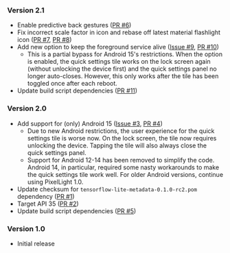 <!--
    When adding new changelog entries, use [Issue #0] to link to issues and
    [PR #0] to link to pull requests. Then run:

        ./gradlew changelogUpdateLinks

    to update the actual links at the bottom of the file.
-->

### Version 2.1

* Enable predictive back gestures ([PR #6])
* Fix incorrect scale factor in icon and rebase off latest material flashlight icon ([PR #7], [PR #8])
* Add new option to keep the foreground service alive ([Issue #9], [PR #10])
  * This is a partial bypass for Android 15's restrictions. When the option is enabled, the quick settings tile works on the lock screen again (without unlocking the device first) and the quick settings panel no longer auto-closes. However, this only works after the tile has been toggled once after each reboot.
* Update build script dependencies ([PR #11])

### Version 2.0

* Add support for (only) Android 15 ([Issue #3], [PR #4])
    * Due to new Android restrictions, the user experience for the quick settings tile is worse now. On the lock screen, the tile now requires unlocking the device. Tapping the tile will also always close the quick settings panel.
    * Support for Android 12-14 has been removed to simplify the code. Android 14, in particular, required some nasty workarounds to make the quick settings tile work well. For older Android versions, continue using PixelLight 1.0.
* Update checksum for `tensorflow-lite-metadata-0.1.0-rc2.pom` dependency ([PR #1])
* Target API 35 ([PR #2])
* Update build script dependencies ([PR #5])

### Version 1.0

* Initial release

<!-- Do not manually edit the lines below. Use `./gradlew changelogUpdateLinks` to regenerate. -->
[Issue #3]: https://github.com/chenxiaolong/PixelLight/issues/3
[Issue #9]: https://github.com/chenxiaolong/PixelLight/issues/9
[PR #1]: https://github.com/chenxiaolong/PixelLight/pull/1
[PR #2]: https://github.com/chenxiaolong/PixelLight/pull/2
[PR #4]: https://github.com/chenxiaolong/PixelLight/pull/4
[PR #5]: https://github.com/chenxiaolong/PixelLight/pull/5
[PR #6]: https://github.com/chenxiaolong/PixelLight/pull/6
[PR #7]: https://github.com/chenxiaolong/PixelLight/pull/7
[PR #8]: https://github.com/chenxiaolong/PixelLight/pull/8
[PR #10]: https://github.com/chenxiaolong/PixelLight/pull/10
[PR #11]: https://github.com/chenxiaolong/PixelLight/pull/11
